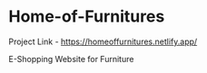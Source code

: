 # Home-of-Furnitures

Project Link - https://homeoffurnitures.netlify.app/

E-Shopping Website for Furniture
